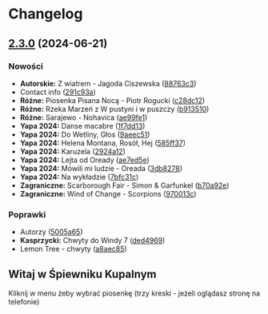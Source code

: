 # Changelog

## [2.3.0](https://github.com/mmajewsk/songbook/compare/v2.2.0...v2.3.0) (2024-06-21)


### Nowości

* **Autorskie:** Z wiatrem - Jagoda Ciszewska ([88763c3](https://github.com/mmajewsk/songbook/commit/88763c39510b5d6520b290670c21f4503c6cb687))
* Contact info ([291c93a](https://github.com/mmajewsk/songbook/commit/291c93a364221f028e9b5961aac4bd18a5c2089f))
* **Różne:** Piosenka Pisana Nocą - Piotr Rogucki ([c28dc12](https://github.com/mmajewsk/songbook/commit/c28dc129add1c307cd588e56100e23109e259fc3))
* **Różne:** Rzeka Marzeń z W pustyni i w puszczy ([b913510](https://github.com/mmajewsk/songbook/commit/b9135109f9ed385c2ff44782a484927bdee33200))
* **Różne:** Sarajewo - Nohavica ([ae99fe1](https://github.com/mmajewsk/songbook/commit/ae99fe191accd594a31a47fc4c9628216e26eee5))
* **Yapa 2024:** Danse macabre ([1f7dd13](https://github.com/mmajewsk/songbook/commit/1f7dd1314b52081ccbeb039b099a71c140045227))
* **Yapa 2024:** Do Wetliny, Głos ([9aeec51](https://github.com/mmajewsk/songbook/commit/9aeec515d213b99e7c9f562c7997363fe1e2f41a))
* **Yapa 2024:** Helena Montana, Rosół, Hej ([585ff37](https://github.com/mmajewsk/songbook/commit/585ff3787d02fa86efb19416729ffd7efe78ae1d))
* **Yapa 2024:** Karuzela ([2924a12](https://github.com/mmajewsk/songbook/commit/2924a124dc32e7f4f0615cd0da10cffc3ecda57d))
* **Yapa 2024:** Lejta od Oready ([ae7ed5e](https://github.com/mmajewsk/songbook/commit/ae7ed5e7aa926d67e82616e764878a26b08e19ed))
* **Yapa 2024:** Mówili mi ludzie - Oreada ([3db8278](https://github.com/mmajewsk/songbook/commit/3db82787851373c8c09b2287defac35d0ea2f28c))
* **Yapa 2024:** Na wykładzie ([7bfc31c](https://github.com/mmajewsk/songbook/commit/7bfc31cd7019743534b27023b8b446aaf86fee26))
* **Zagraniczne:** Scarborough Fair - Simon & Garfunkel ([b70a92e](https://github.com/mmajewsk/songbook/commit/b70a92eec53f971cf22cc54854351ac26c310dbe))
* **Zagraniczne:** Wind of Change - Scorpions ([970013c](https://github.com/mmajewsk/songbook/commit/970013cac9bce739110df5fcf3cfcefa1aa8246d))


### Poprawki

* Autorzy ([5005a65](https://github.com/mmajewsk/songbook/commit/5005a6558fa1fe0f36901cf81550574173317989))
* **Kasprzycki:** Chwyty do Windy 7 ([ded4969](https://github.com/mmajewsk/songbook/commit/ded4969c626ca96520c21b2a52ff588f5505925e))
* Lemon Tree - chwyty ([a8aec85](https://github.com/mmajewsk/songbook/commit/a8aec8560c2072104d796460ca65a304bba8bc21))

## Witaj w Śpiewniku Kupalnym 

Kliknij w menu żeby wybrać piosenkę (trzy kreski - jeżeli oglądasz stronę na telefonie)
